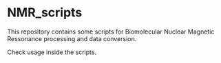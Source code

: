 # NMR_scripts

This repository contains some scripts for Biomolecular Nuclear Magnetic Ressonance processing and data conversion.

Check usage inside the scripts.

